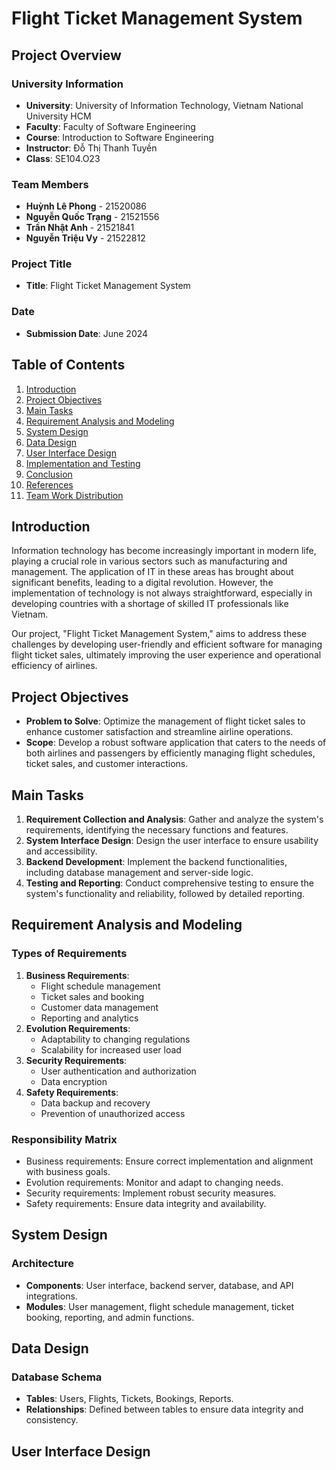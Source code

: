 # Flight Ticket Management System

## Project Overview

### University Information
- **University**: University of Information Technology, Vietnam National University HCM
- **Faculty**: Faculty of Software Engineering
- **Course**: Introduction to Software Engineering
- **Instructor**: Đỗ Thị Thanh Tuyền
- **Class**: SE104.O23

### Team Members
- **Huỳnh Lê Phong** - 21520086
- **Nguyễn Quốc Trạng** - 21521556
- **Trần Nhật Anh** - 21521841
- **Nguyễn Triệu Vy** - 21522812

### Project Title
- **Title**: Flight Ticket Management System

### Date
- **Submission Date**: June 2024

## Table of Contents
1. [Introduction](#introduction)
2. [Project Objectives](#project-objectives)
3. [Main Tasks](#main-tasks)
4. [Requirement Analysis and Modeling](#requirement-analysis-and-modeling)
5. [System Design](#system-design)
6. [Data Design](#data-design)
7. [User Interface Design](#user-interface-design)
8. [Implementation and Testing](#implementation-and-testing)
9. [Conclusion](#conclusion)
10. [References](#references)
11. [Team Work Distribution](#team-work-distribution)

## Introduction
Information technology has become increasingly important in modern life, playing a crucial role in various sectors such as manufacturing and management. The application of IT in these areas has brought about significant benefits, leading to a digital revolution. However, the implementation of technology is not always straightforward, especially in developing countries with a shortage of skilled IT professionals like Vietnam.

Our project, "Flight Ticket Management System," aims to address these challenges by developing user-friendly and efficient software for managing flight ticket sales, ultimately improving the user experience and operational efficiency of airlines.

## Project Objectives
- **Problem to Solve**: Optimize the management of flight ticket sales to enhance customer satisfaction and streamline airline operations.
- **Scope**: Develop a robust software application that caters to the needs of both airlines and passengers by efficiently managing flight schedules, ticket sales, and customer interactions.

## Main Tasks
1. **Requirement Collection and Analysis**: Gather and analyze the system's requirements, identifying the necessary functions and features.
2. **System Interface Design**: Design the user interface to ensure usability and accessibility.
3. **Backend Development**: Implement the backend functionalities, including database management and server-side logic.
4. **Testing and Reporting**: Conduct comprehensive testing to ensure the system's functionality and reliability, followed by detailed reporting.

## Requirement Analysis and Modeling
### Types of Requirements
1. **Business Requirements**:
   - Flight schedule management
   - Ticket sales and booking
   - Customer data management
   - Reporting and analytics
2. **Evolution Requirements**:
   - Adaptability to changing regulations
   - Scalability for increased user load
3. **Security Requirements**:
   - User authentication and authorization
   - Data encryption
4. **Safety Requirements**:
   - Data backup and recovery
   - Prevention of unauthorized access

### Responsibility Matrix
- Business requirements: Ensure correct implementation and alignment with business goals.
- Evolution requirements: Monitor and adapt to changing needs.
- Security requirements: Implement robust security measures.
- Safety requirements: Ensure data integrity and availability.

## System Design
### Architecture
- **Components**: User interface, backend server, database, and API integrations.
- **Modules**: User management, flight schedule management, ticket booking, reporting, and admin functions.

## Data Design
### Database Schema
- **Tables**: Users, Flights, Tickets, Bookings, Reports.
- **Relationships**: Defined between tables to ensure data integrity and consistency.

## User Interface Design
